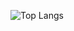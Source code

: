 ![Top Langs](https://github-readme-stats.vercel.app/api/top-langs/?username=MaryPeteva&layout=compact&theme=tokyonight)
